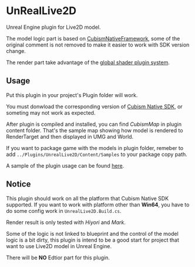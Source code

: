 # UnRealLive2D

Unreal Engine plugin for Live2D model.

The model logic part is based on [CubismNativeFramework](https://github.com/Live2D/CubismNativeFramework/), some of the original comment is not removed to make it easier to work with SDK
version change.

The render part take advantage of the [global shader plugin system](https://docs.unrealengine.com/en-US/Programming/Rendering/ShaderInPlugin/QuickStart/index.html). 

## Usage

Put this plugin in your project's Plugin folder will work.

You must donwload the corresponding version of [Cubism Native SDK](https://www.live2d.com/en/download/cubism-sdk/download-native/), or someting may not work as expected.

After plugin is compiled and installed, you can find *CubismMap* in plugin content folder. That's the sample map showing how model is rendered to RenderTarget and then displayed in UMG and World.

If you want to package game with the models in plugin folder, remeber to add `../Plugins/UnrealLive2D/Content/Samples` to your package copy path.

A sample of the plugin usage can be found [here](https://github.com/Arisego/Live2DTest).

## Notice

This plugin should work on all the platform that Cubism Native SDK supported. If you want to work with platform other than __Win64__, you have to do some config work in `UnrealLive2D.Build.cs`.

Render result is only tested with *Hiyori* and *Mark*.

Some of the logic is not linked to blueprint and the control of the model logic is a bit dirty, this plugin is intend to be a good start for project that want to use Live2D model in Unreal Engine.

There will be **NO** Edtior part for this plugin.
